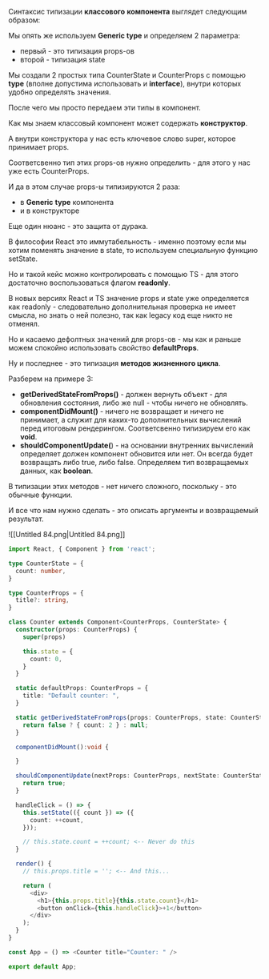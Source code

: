   

Синтаксис типизации **классового** **компонента** выглядет следующим образом:

Мы опять же используем **Generic type** и определяем 2 параметра:

- первый - это типизация props-ов
- второй - типизация state

Мы создали 2 простых типа CounterState и CounterProps с помощью **type** (вполне допустима использовать и **interface**), внутри которых удобно определять значения.

После чего мы просто передаем эти типы в компонент.

  

Как мы знаем классовый компонент может содержать **конструктор**.

А внутри конструктора у нас есть ключевое слово super, которое принимает props.

Соответсвенно тип этих props-ов нужно определить - для этого у нас уже есть CounterProps.

И да в этом случае props-ы типизируются 2 раза:

- в **Generic** **type** компонента
- и в конструкторе

  

Еще один нюанс - это защита от дурака.

В философии React это иммутабельность - именно поэтому если мы хотим поменять значение в state, то используем специальную функцию setState.

Но и такой кейс можно контролировать с помощью TS - для этого достаточно воспользоваться флагом **readonly**.

В новых версиях React и TS значение props и state уже определяется как readonly - следовательно дополнительная проверка не имеет смысла, но знать о ней полезно, так как legacy код еще никто не отменял.

  

Но и касаемо дефолтных значений для props-ов - мы как и раньше можем спокойно использовать свойство **defaultProps**.

  

Ну и последнее - это типизация **методов жизненного цикла**.

Разберем на примере 3:

- **getDerivedStateFromProps()** - должен вернуть объект - для обновления состояния, либо же null - чтобы ничего не обновлять.
- **componentDidMount()** - ничего не возвращает и ничего не принимает, а служит для каких-то дополнительных вычислений перед итоговым рендерингом. Соответсвенно типизируем его как **void**.
- **shouldComponentUpdate(**) - на основании внутренних вычислений определяет должен компонент обновится или нет. Он всегда будет возвращать либо true, либо false. Определяем тип возвращаемых данных, как **boolean**.

В типизации этих методов - нет ничего сложного, поскольку - это обычные функции.

И все что нам нужно сделать - это описать аргументы и возвращаемый результат.

![[Untitled 84.png|Untitled 84.png]]

```TypeScript
import React, { Component } from 'react';

type CounterState = {
  count: number,
}

type CounterProps = {
  title?: string,
}

class Counter extends Component<CounterProps, CounterState> {
  constructor(props: CounterProps) {
    super(props)

    this.state = {
      count: 0,
    }
  }

  static defaultProps: CounterProps = {
    title: "Default counter: ",
  }

  static getDerivedStateFromProps(props: CounterProps, state: CounterState): CounterState | null {
    return false ? { count: 2 } : null;
  }

  componentDidMount():void {

  }

  shouldComponentUpdate(nextProps: CounterProps, nextState: CounterState): boolean {
    return true;
  }

  handleClick = () => {
    this.setState(({ count }) => ({
      count: ++count,
    }));

    // this.state.count = ++count; <-- Never do this
  }

  render() {
    // this.props.title = ''; <-- And this...

    return (
      <div>
        <h1>{this.props.title}{this.state.count}</h1>
        <button onClick={this.handleClick}>+1</button>
      </div>
    );
  }
}

const App = () => <Counter title="Counter: " />

export default App;
```